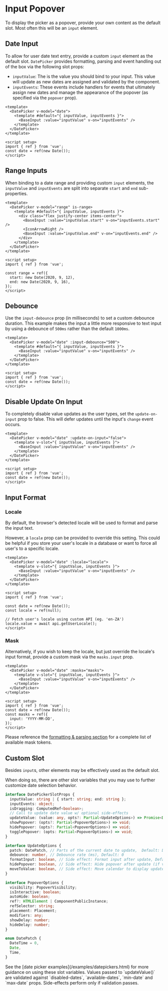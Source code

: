 # Input Popover

To display the picker as a popover, provide your own content as the default slot. Most often this will be an `input` element.

## Date Input

To allow for user date text entry, provide a custom `input` element as the default slot. `DatePicker` provides formatting, parsing and event handling out of the box via the following slot props:

- `inputValue`: The is the value you should bind to your input. This value will update as new dates are assigned and validated by the component.
- `inputEvents`: These events include handlers for events that ultimately assign new dates and manage the appearance of the popover (as specified via the `popover` prop).

<Example centered>
  <DateInputIntro />
</Example>

```vue
<template>
  <DatePicker v-model="date">
    <template #default="{ inputValue, inputEvents }">
      <BaseInput :value="inputValue" v-on="inputEvents" />
    </template>
  </DatePicker>
</template>

<script setup>
import { ref } from 'vue';
const date = ref(new Date());
</script>
```

## Range Inputs

When binding to a date range and providing custom `input` elements, the `inputValue` and `inputEvents` are split into separate `start` and `end` sub-properties. 

<Example centered>
  <DateRangeInput />
</Example>

```vue
<template>
  <DatePicker v-model="range" is-range>
    <template #default="{ inputValue, inputEvents }">
      <div class="flex justify-center items-center">
        <BaseInput :value="inputValue.start" v-on="inputEvents.start" />
        <IconArrowRight />
        <BaseInput :value="inputValue.end" v-on="inputEvents.end" />
      </div>
    </template>
  </DatePicker>
</template>

<script setup>
import { ref } from 'vue';

const range = ref({
  start: new Date(2020, 9, 12),
  end: new Date(2020, 9, 16),
});
</script>
```

## Debounce

Use the `input-debounce` prop (in milliseconds) to set a custom debounce duration. This example makes the input a little more responsive to text input by using a debounce of `500ms` rather than the default `1000ms`.

<Example centered>
  <DateInputDebounce />
</Example>

```vue
<template>
  <DatePicker v-model="date" :input-debounce="500">
    <template #default="{ inputValue, inputEvents }">
      <BaseInput :value="inputValue" v-on="inputEvents" />
    </template>
  </DatePicker>
</template>

<script setup>
import { ref } from 'vue';
const date = ref(new Date());
</script>
```

## Disable Update On Input

To completely disable value updates as the user types, set the `update-on-input` prop to false. This will defer updates until the input's `change` event occurs.

<Example centered>
  <DateInputDisableUpdate />
</Example>

```vue
<template>
  <DatePicker v-model="date" :update-on-input="false">
    <template v-slot="{ inputValue, inputEvents }">
      <BaseInput :value="inputValue" v-on="inputEvents" />
    </template>
  </DatePicker>
</template>

<script setup>
import { ref } from 'vue';
const date = ref(new Date());
</script>
```

## Input Format

### Locale

By default, the browser's detected locale will be used to format and parse the input text.

However, a `locale` prop can be provided to override this setting. This could be helpful if you store your user's locale in a database or want to force all user's to a specific locale.

<Example centered>
  <DateInputLocale />
</Example>

```vue
<template>
  <DatePicker v-model="date" :locale="locale">
    <template v-slot="{ inputValue, inputEvents }">
      <BaseInput :value="inputValue" v-on="inputEvents" />
    </template>
  </DatePicker>
</template>

<script setup>
import { ref } from 'vue';

const date = ref(new Date());
const locale = ref(null);

// Fetch user's locale using custom API (eg. 'en-ZA')
locale.value = await api.getUserLocale();
</script>
```

### Mask

Alternatively, if you wish to keep the locale, but just override the locale's input format, provide a custom mask via  the `masks.input` prop.

<Example centered>
  <DateInputMask />
</Example>

```vue
<template>
  <DatePicker v-model="date" :masks="masks">
    <template v-slot="{ inputValue, inputEvents }">
      <BaseInput :value="inputValue" v-on="inputEvents" />
    </template>
  </DatePicker>
</template>

<script setup>
import { ref } from 'vue';
const date = ref(new Date());
const masks = ref({
  input: 'YYYY-MM-DD',
});
</script>
```

Please reference the [formatting & parsing section](./i18n/locales) for a complete list of available mask tokens.

## Custom Slot

Besides `input`s, other elements may be effectively used as the default slot.

<Example centered>
  <DateCustomSlot />
</Example>

When doing so, there are other slot variables that you may use to further customize date selection behavior.

```ts
interface DatePickerSlotProps {
  inputValue: string | { start: string; end: string };
  inputEvents: object;
  isDragging: ComputedRef<boolean>;
  // Call to update date value w/ optional side-effects
  updateValue: (value: any, opts?: Partial<UpdateOptions>) => Promise<Date | DateRange | null>;
  showPopover: (opts?: Partial<PopoverOptions>) => void;
  hidePopover: (opts?: Partial<PopoverOptions>) => void;
  togglePopover: (opts: Partial<PopoverOptions>) => void;
}

interface UpdateOptions {
  patch: DatePatch, // Parts of the current date to update,  Default: DateTime
  debounce: number, // Debounce rate (ms), Default: 0
  formatInput: boolean, // Side effect: Format input after update, Default: true
  hidePopover: boolean, // Side effect: Hide popover after update (if visible), Default: false
  moveToValue: boolean, // Side effect: Move calendar to display updated value, Default: false
}

interface PopoverOptions {
  visibility: PopoverVisibility;
  isInteractive: boolean;
  autoHide: boolean;
  ref?: HTMLElement | ComponentPublicInstance;
  refSelector: string;
  placement: Placement;
  modifiers: any;
  showDelay: number;
  hideDelay: number;
}

enum DatePatch {
  DateTime = 0,
  Date,
  Time,
}
```

<BaseAlert>
See the [date picker examples](/examples/datepickers.html) for more guidance on using these slot variables.
</BaseAlert>

<BaseAlert title="Validation" warning>
Values passed to `updateValue()` are validated against `disabled-dates`, `available-dates`, `min-date` and `max-date` props. Side-effects perform only if validation passes.
</BaseAlert>